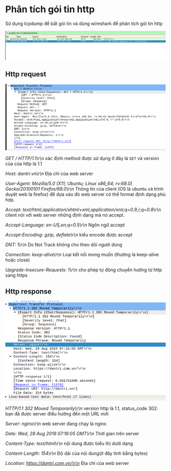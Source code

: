 # Phân tích gói tin http

Sử dụng tcpdump để bắt gói tin và dùng wireshark để phân tích gói tin http

![](../images/http_packet/http_3.png)

## Http request

![](../images/http_packet/http_1.png)

*GET / HTTP/1.1\r\n* xác định method được sử dụng ở đây là `GET` và version của của http là 1.1

*Host: dantri.vn\r\n* Địa chỉ của web server

*User-Agent: Mozilla/5.0 (X11; Ubuntu; Linux x86_64; rv:68.0) Gecko/20100101 Firefox/68.0\r\n* Thông tin của client (OS là ubuntu và trình duyệt web là firefox) để dựa vào đó web server có thể format định dạng phù hợp.

*Accept: text/html,application/xhtml+xml,application/xml;q=0.9,*/*;q=0.8\r\n*  client nói với web server những định dạng mà nó accept.

*Accept-Language: en-US,en;q=0.5\r\n* Ngôn ngữ accept

*Accept-Encoding: gzip, deflate\r\n* kiểu encode được accept

*DNT: 1\r\n* Do Not Track không cho theo dõi người dùng

*Connection: keep-alive\r\n* Loại kết nối mong muốn (thường là keep-alive hoặc close)

*Upgrade-Insecure-Requests: 1\r\n*  cho phép tự động chuyển hướng từ http sang https

## Http response

![](../images/http_packet/http_2.png)

*HTTP/1.1 302 Moved Temporarily\r\n* version http là 1.1, status_code 302: bạn đã được server điều hướng đến một URL mới

*Server: nginx\r\n* web server đang chạy là nginx

*Date: Wed, 28 Aug 2019 07:16:05 GMT\r\n* Thời gian trên server

*Content-Type: text/html\r\n* nội dung được biểu thị dưới dạng

*Content-Length: 154\r\n* Độ dài của nội dung(ở đây tính bằng bytes)

*Location: https://dantri.com.vn/\r\n* Địa chỉ của web server
